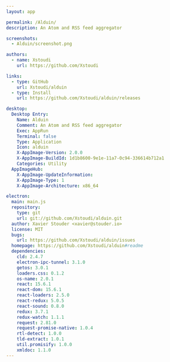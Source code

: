 ```yaml
---
layout: app

permalink: /Alduin/
description: An Atom and RSS feed aggregator

screenshots:
  - Alduin/screenshot.png

authors:
  - name: Xstoudi
    url: https://github.com/Xstoudi

links:
  - type: GitHub
    url: Xstoudi/alduin
  - type: Install
    url: https://github.com/Xstoudi/alduin/releases

desktop:
  Desktop Entry:
    Name: Alduin
    Comment: An Atom and RSS feed aggregator
    Exec: AppRun
    Terminal: false
    Type: Application
    Icon: alduin
    X-AppImage-Version: 2.0.0
    X-AppImage-BuildId: 1d1b8600-9e1e-11a7-0c94-336614b712a1
    Categories: Utility
  AppImageHub:
    X-AppImage-UpdateInformation: 
    X-AppImage-Type: 1
    X-AppImage-Architecture: x86_64

electron:
  main: main.js
  repository:
    type: git
    url: git://github.com/Xstoudi/alduin.git
  author: Xavier Stouder <xavier@stouder.io>
  license: MIT
  bugs:
    url: https://github.com/Xstoudi/alduin/issues
  homepage: https://github.com/Xstoudi/alduin#readme
  dependencies:
    cld: 2.4.7
    electron-ipc-tunnel: 3.1.0
    getos: 3.0.1
    loaders.css: 0.1.2
    os-name: 2.0.1
    react: 15.6.1
    react-dom: 15.6.1
    react-loaders: 2.5.0
    react-redux: 5.0.5
    react-sound: 0.8.0
    redux: 3.7.1
    redux-watch: 1.1.1
    request: 2.81.0
    request-promise-native: 1.0.4
    rtl-detect: 1.0.0
    tld-extract: 1.0.1
    util.promisify: 1.0.0
    xmldoc: 1.1.0
---
```

